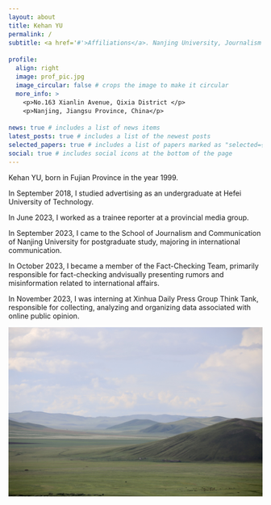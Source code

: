 ```yaml
---
layout: about
title: Kehan YU
permalink: /
subtitle: <a href='#'>Affiliations</a>. Nanjing University, Journalism and Communication School

profile:
  align: right
  image: prof_pic.jpg
  image_circular: false # crops the image to make it circular
  more_info: >
    <p>No.163 Xianlin Avenue, Qixia District </p>
    <p>Nanjing, Jiangsu Province, China</p>

news: true # includes a list of news items
latest_posts: true # includes a list of the newest posts
selected_papers: true # includes a list of papers marked as "selected={true}"
social: true # includes social icons at the bottom of the page
---
```

Kehan YU, born in Fujian Province in the year 1999.

In September 2018, I studied advertising as an undergraduate at Hefei University of Technology.

In June 2023, I worked as a trainee reporter at a provincial media group.

In September 2023, I came to the School of Journalism and Communication of Nanjing University for postgraduate study, majoring in international communication.

In October 2023, I became a member of the Fact-Checking Team, primarily responsible for fact-checking andvisually presenting rumors and misinformation related to international affairs.

In November 2023, I was interning at Xinhua Daily Press Group Think Tank, responsible for collecting, analyzing and organizing data associated with online public opinion.

<img src="/assets/img/IMG_1.jpg" align = "middle" width ="800px">
